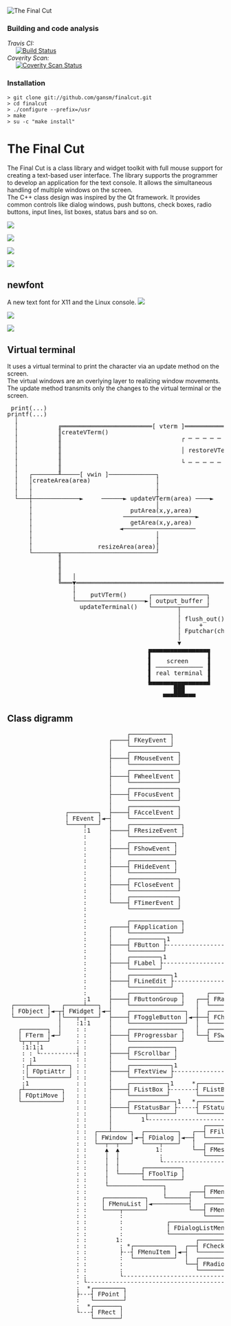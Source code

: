 ![The Final Cut](logo/png/finalcut-logo.png)

### Building and code analysis
*Travis CI:*<br />
&#160;&#160;&#160;&#160;&#160;[![Build Status](https://travis-ci.org/gansm/finalcut.svg?branch=master)](https://travis-ci.org/gansm/finalcut) <br />
*Coverity Scan:*<br />
&#160;&#160;&#160;&#160;&#160;[![Coverity Scan Status](https://scan.coverity.com/projects/6508/badge.svg)](https://scan.coverity.com/projects/6508)

### Installation
```
> git clone git://github.com/gansm/finalcut.git
> cd finalcut
> ./configure --prefix=/usr
> make
> su -c "make install"
```

The Final Cut
=============
The Final Cut is a class library and widget toolkit with full mouse support for creating a text-based user interface. The library supports the programmer to develop an application for the text console. It allows the simultaneous handling of multiple windows on the screen.  
The C++ class design was inspired by the Qt framework. It provides common controls like dialog windows, push buttons, check boxes, radio buttons, input lines, list boxes, status bars and so on.

![](doc/fileopen-dialog.png)  

![](doc/progress-bar.png)  

![](doc/textview.png)  

![](doc/Mandelbrot.png)  


newfont
-------
A new text font for X11 and the Linux console.
![](doc/newfont1.png)  

![](doc/newfont2.png)

![](doc/calculator.png)


Virtual terminal
----------------
It uses a virtual terminal to print the character via an update method on the screen.  
The virtual windows are an overlying layer to realizing window movements.  
The update method transmits only the changes to the virtual terminal or the screen.

<pre style="line-height: 1 !important;">
 print(...)
printf(...)
  │
  │           ╔═════════════════════════[ vterm ]═════════════════════════╗
  │           ║createVTerm()                                              ║
  │           ║                                 ┌ ─ ─ ─ ─ ─ ─ ─ ─ ─ ─ ─ ┐ ║
  │           ║                                                           ║
  │           ║                                 │ restoreVTerm(x,y,w,h) │ ║
  │           ║                                                           ║
  │           ║                                 └ ─ ─ ─ ─ ─ ─ ─ ─ ─ ─ ─ ┘ ║
  │           ║                                                           ║
  │   ┌───────╨─────[ vwin ]─────────────┐                                ║
  │   │createArea(area)                  │                                ║
  │   │                                  │                                ║
  │   │                                  │                                ║
  └───┼─────────────►     ──────► updateVTerm(area) ────►                 ║
      │                                  │                                ║
      │                           putArea(x,y,area)                       ║
      │                         ────────────────────►                     ║
      │                           getArea(x,y,area)                       ║
      │                        ◄────────────────────                      ║
      │                                  │                                ║
      │                                  │                                ║
      │                  resizeArea(area)│                                ║
      └───────╥──────────────────────────┘                                ║
              ║                                                           ║
              ║                                                           ║
              ║                                                           ║
              ║   │                                          resizeVTerm()║
              ╚═══▼═══════════════════════════════════════════════════════╝
                  │
                  │    putVTerm()      ┌───────────────┐
                  └───────────────────►│ output_buffer │
                    updateTerminal()   └───────┬───────┘
                                               │
                                               │ flush_out() 
                                               │     +
                                               │ Fputchar(char)
                                               │
                                               ▼
                                       ▄▄▄▄▄▄▄▄▄▄▄▄▄▄▄▄▄
                                       ▌               ▐
                                       ▌    screen     ▐
                                       ▌ ───────────── ▐
                                       ▌ real terminal ▐
                                       ▌               ▐
                                       ▀▀▀▀▀▀▀███▀▀▀▀▀▀▀
                                              ███
                                           ▀▀▀▀▀▀▀▀▀
</pre>


Class digramm
-------------
<pre style="line-height: 1 !important;">
                                 ┌───────────┐
                            ┌────┤ FKeyEvent │
                            │    └───────────┘
                            │    ┌─────────────┐
                            ├────┤ FMouseEvent │
                            │    └─────────────┘
                            │    ┌─────────────┐
                            ├────┤ FWheelEvent │
                            │    └─────────────┘
                            │    ┌─────────────┐
                            ├────┤ FFocusEvent │
                            │    └─────────────┘
                            │    ┌─────────────┐
                ┌────────┐  ├────┤ FAccelEvent │
                │ FEvent │◄─┤    └─────────────┘
                └────┬───┘  │    ┌──────────────┐
                     :1     ├────┤ FResizeEvent │
                     :      │    └──────────────┘
                     :      │    ┌────────────┐
                     :      ├────┤ FShowEvent │
                     :      │    └────────────┘
                     :      │    ┌────────────┐
                     :      ├────┤ FHideEvent │
                     :      │    └────────────┘
                     :      │    ┌─────────────┐
                     :      ├────┤ FCloseEvent │
                     :      │    └─────────────┘
                     :      │    ┌─────────────┐
                     :      └────┤ FTimerEvent │
                     :           └─────────────┘
                     :
                     :           ┌──────────────┐
                     :      ┌────┤ FApplication │
                     :      │    └──────────────┘
                     :      │    ┌─────────┐1
                     :      ├────┤ FButton ├-----------------------------┐
                     :      │    └─────────┘                             :
                     :      │    ┌────────┐1                             :
                     :      ├────┤ FLabel ├------------------------------:
                     :      │    └────────┘                              :
                     :      │    ┌───────────┐1                          :
                     :      ├────┤ FLineEdit ├---------------------------:
                     :      │    └───────────┘                           :
                     :      │    ┌──────────────┐      ┌──────────────┐1 :
                     :1     ├────┤ FButtonGroup │   ┌──┤ FRadioButton ├--:
 ┌─────────┐   ┌─────┴───┐  │    └──────────────┘   │  └──────────────┘  :
 │ FObject │◄─┬┤ FWidget │◄─┤    ┌───────────────┐  │  ┌───────────┐1    :
 └─────────┘  │└───┬─┬───┘  ├────┤ FToggleButton │◄─┼──┤ FCheckBox ├-----:
              │    :1:1     │    └───────────────┘  │  └───────────┘     :
   ┌───────┐  │    : :      │    ┌──────────────┐   │  ┌─────────┐1      :
   │ FTerm │◄─┘    : :      ├────┤ FProgressbar │   └──┤ FSwitch ├-------:
   └┬─┬─┬──┘       : :      │    └──────────────┘      └─────────┘       :
    :1:1:1         : :      │    ┌────────────┐                          :  *┌─────────┐
    : : └----------┤ :      ├────┤ FScrollbar │                          ├---┤ FString │
    : :1           : :      │    └────────────┘                          :   └─────────┘
    :┌┴──────────┐ : :      │    ┌───────────┐1                          :
    :│ FOptiAttr │ : :      ├────┤ FTextView ├---------------------------:
    :└───────────┘ : :      │    └───────────┘                           :
    :1             : :      │    ┌──────────┐1     *┌──────────────┐1    :
   ┌┴──────────┐   : :      ├────┤ FListBox ├-------┤ FListBoxItem ├-----:
   │ FOptiMove │   : :      │    └──────────┘       └──────────────┘     :
   └───────────┘   : :      │    ┌────────────┐1   *┌────────────┐1      :
                   : :      ├────┤ FStatusBar ├-----┤ FStatusKey ├-------:
                   : :      │    └────┬───────┘     └────────────┘       :
                   : :      │        1└----------------------------------:
                   : :      │                         ┌─────────────┐1   :
                   : :  ┌───┴─────┐  ┌─────────┐   ┌──┤ FFileDialog ├----:
                   : :  │ FWindow │◄─┤ FDialog │◄──┤  └─────────────┘    :
                   : :  └──┬──┬───┘  └────┬────┘   │  ┌─────────────┐1   :
                   : :     ▲  ▲          1:        └──┤ FMessageBox ├----:
                   : :     │  │           :           └─────────────┘    :
                   : :     │  │           └------------------------------:
                   : :     │  │      ┌──────────┐                        :
                   : :     │  └──────┤ FToolTip │                        :
                   : :     │         └──────────┘                        :
                   : :     └───────────────┐          ┌──────────┐       :
                   : :                     │      ┌───┤ FMenuBar │       :
                   : :    ┌───────────┐    └──────┤   └──────────┘       :
                   : :    │ FMenuList │◄──────────┤   ┌───────┐          :
                   : :    └────┬──────┘           └───┤ FMenu │◄──┐      :
                   : :         :                      └───────┘   │      :
                   : :         :            ┌─────────────────┐   │      :
                   : :         :            │ FDialogListMenu ├───┘      :
                   : :         :            └─────────────────┘          :
                   : :        1:                    ┌────────────────┐*  :
                   : :         : *┌───────────┐  ┌──┤ FCheckMenuItem ├-┐ :
                   : :         ├--┤ FMenuItem │◄─┤  └────────────────┘ : :
                   : :         :  └───────────┘  │  ┌────────────────┐*: :
                   : :         :                 └──┤ FRadioMenuItem ├-┤ :
                   : :         :                    └────────────────┘ : :
                   : :         └---------------------------------------┘ :
                   : └---------------------------------------------------┘
                   :  *┌────────┐
                   ├---┤ FPoint │
                   :   └────────┘
                   :  *┌───────┐
                   └---┤ FRect │
                       └───────┘
</pre>
